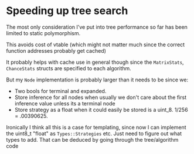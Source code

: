 # Speeding up tree search

The most only consideration I've put into tree performance so far has been limited to static polymorphism.

This avoids cost of vtable (which might not matter much since the correct function addresses probably get cached)

It probably helps with cache use in general though since the `MatrixStats`, `ChanceStats` structs are specified to each algorithm.

But my `Node` implementation is probably larger than it needs to be since we:
* Two bools for terminal and expanded.
* Store inference for all nodes when usually we don't care about the first inference value unless its a terminal node
* Store strategy as a float when it could easily be stored is a uint_8. 1/256 = .00390625.

Ironically I think all this is a case for templating, since now I can implement the uint8_t "float" as `Types::Strategies` etc. Just need to figure out what types to add. That can be deduced by going through the tree/algorithm code